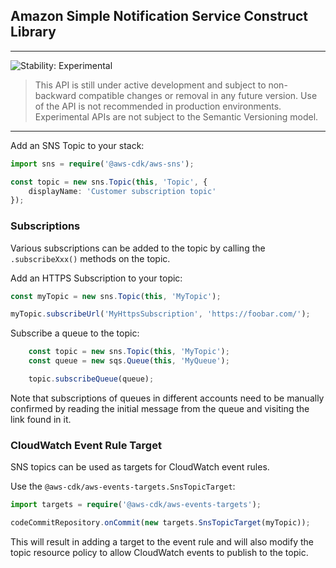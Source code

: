 ## Amazon Simple Notification Service Construct Library
<!--BEGIN STABILITY BANNER-->

---

![Stability: Experimental](https://img.shields.io/badge/stability-Experimental-important.svg?style=for-the-badge)

> This API is still under active development and subject to non-backward
> compatible changes or removal in any future version. Use of the API is not recommended in production
> environments. Experimental APIs are not subject to the Semantic Versioning model.

---
<!--END STABILITY BANNER-->

Add an SNS Topic to your stack:

```ts
import sns = require('@aws-cdk/aws-sns');

const topic = new sns.Topic(this, 'Topic', {
    displayName: 'Customer subscription topic'
});
```

### Subscriptions

Various subscriptions can be added to the topic by calling the `.subscribeXxx()` methods on the
topic.

Add an HTTPS Subscription to your topic:

```ts
const myTopic = new sns.Topic(this, 'MyTopic');

myTopic.subscribeUrl('MyHttpsSubscription', 'https://foobar.com/');
```

Subscribe a queue to the topic:

```ts
    const topic = new sns.Topic(this, 'MyTopic');
    const queue = new sqs.Queue(this, 'MyQueue');

    topic.subscribeQueue(queue);
```

Note that subscriptions of queues in different accounts need to be manually confirmed by
reading the initial message from the queue and visiting the link found in it.

### CloudWatch Event Rule Target

SNS topics can be used as targets for CloudWatch event rules.

Use the `@aws-cdk/aws-events-targets.SnsTopicTarget`:

```ts
import targets = require('@aws-cdk/aws-events-targets');

codeCommitRepository.onCommit(new targets.SnsTopicTarget(myTopic));
```

This will result in adding a target to the event rule and will also modify the
topic resource policy to allow CloudWatch events to publish to the topic.

